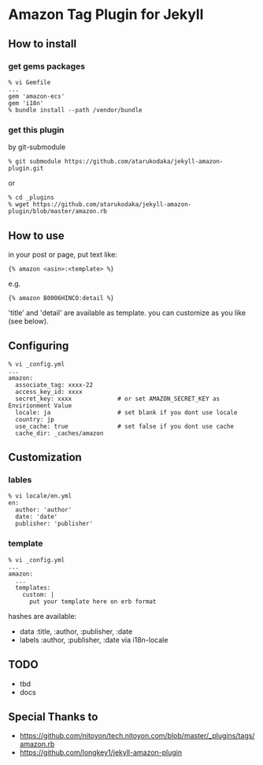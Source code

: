 # Amazon Tag Plugin for Jekyll

## How to install
### get gems packages

    % vi Gemfile
    ...
	gem 'amazon-ecs'
    gem 'i18n'
    % bundle install --path /vendor/bundle

### get this plugin

by git-submodule

    % git submodule https://github.com/atarukodaka/jekyll-amazon-plugin.git

or

    % cd _plugins
	% wget https://github.com/atarukodaka/jekyll-amazon-plugin/blob/master/amazon.rb

## How to use
in your post or page, put text like:

    {% amazon <asin>:<template> %}

e.g.

    {% amazon B0006HINCO:detail %}

'title' and 'detail' are available as template. you can customize as you like (see below).

## Configuring

```
% vi _config.yml
...
amazon:
  associate_tag: xxxx-22
  access_key_id: xxxx
  secret_key: xxxx             # or set AMAZON_SECRET_KEY as Envirionment Value
  locale: ja                   # set blank if you dont use locale
  country: jp
  use_cache: true              # set false if you dont use cache
  cache_dir: _caches/amazon
```

## Customization
### lables

    % vi locale/en.yml
	en:
	  author: 'author'
	  date: 'date'
	  publisher: 'publisher'

### template

```
% vi _config.yml
...
amazon:
  ...
  templates:
    custom: |
      put your template here on erb format
```

hashes are available:

- data    :title, :author, :publisher, :date
- labels  :author, :publisher, :date  via i18n-locale

## TODO

- tbd
- docs

## Special Thanks to

- https://github.com/nitoyon/tech.nitoyon.com/blob/master/_plugins/tags/amazon.rb
- https://github.com/longkey1/jekyll-amazon-plugin

